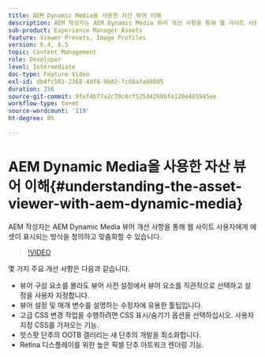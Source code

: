 ```yaml
---
title: AEM Dynamic Media을 사용한 자산 뷰어 이해
description: AEM 작성자는 AEM Dynamic Media 뷰어 개선 사항을 통해 웹 사이트 사용자에게 에셋이 표시되는 방식을 정의하고 맞춤화할 수 있습니다.
sub-product: Experience Manager Assets
feature: Viewer Presets, Image Profiles
version: 6.4, 6.5
topic: Content Management
role: Developer
level: Intermediate
doc-type: Feature Video
exl-id: db4fc561-2368-4df8-9b02-fc08afa00805
duration: 256
source-git-commit: 9fef4b77a2c70c8cf525d42686f4120e481945ee
workflow-type: tm+mt
source-wordcount: '119'
ht-degree: 0%

---
```


# AEM Dynamic Media을 사용한 자산 뷰어 이해{#understanding-the-asset-viewer-with-aem-dynamic-media}

AEM 작성자는 AEM Dynamic Media 뷰어 개선 사항을 통해 웹 사이트 사용자에게 에셋이 표시되는 방식을 정의하고 맞춤화할 수 있습니다.

>[!VIDEO](https://video.tv.adobe.com/v/17783?quality=12&learn=on)

몇 가지 주요 개선 사항은 다음과 같습니다.

* 뷰어 구성 요소를 몰라도 뷰어 사전 설정에서 뷰어 요소를 직관적으로 선택하고 설정을 사용자 지정합니다.
* 뷰어 설정 및 매개 변수를 설명하는 수정자에 유용한 툴팁입니다.
* 고급 CSS 변경 작업을 수행하려면 CSS 표시/숨기기 옵션을 선택하십시오. 사용자 지정 CSS를 가져오는 기능.
* 핫스팟 단추의 OOTB 갤러리는 새 단추의 개발을 최소화합니다.
* Retina 디스플레이를 위한 높은 픽셀 단추 아트워크 렌더링 기능.
